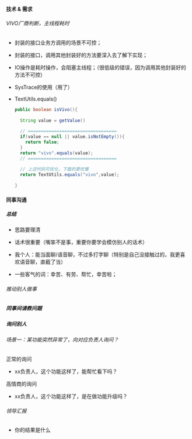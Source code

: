 #### 技术 & 需求

###### VIVO厂商判断，主线程耗时

- 封装的接口业务方调用的场景不可控；

- 封装的接口，调用其他封装好的方法要深入去了解下实现；

- IO操作是耗时操作，会阻塞主线程；（很低级的错误，因为调用其他封装好的方法不可控）

- SysTrace的使用（用了）

- TextUtils.equals()

  ```java
  public boolean isVivo(){
    
   	String value = getValue()
      
    // ==================================
    if(value == null || value.isNotEmpty()){
      return false;
    }
   	return "vivo".equals(value);
    // ==================================
    
    // 上述代码可优化，下面的更优雅
    return TextUtils.equals("vivo",value);
    
  }
  ```



#### 同事沟通

##### 总结

- 思路要理清

- 话术很重要（嘴笨不是事，重要你要学会模仿别人的话术）

- 我个人：能当面聊/语音聊，不过多打字聊（特别是自己没接触过的，我更喜欢语音聊，直截了当）
- 一些客气的词：幸苦、有劳、帮忙，幸苦啦；

###### 推动别人做事

##### 同事间请教问题

##### 询问别人

###### 场景一：某功能突然异常了，向对应负责人询问？

正常的询问

- xx负责人，这个功能这样了，能帮忙看下吗？

高情商的询问

- xx负责人，这个功能这样了，是在做功能升级吗？

###### 领导汇报

- 你的结果是什么

